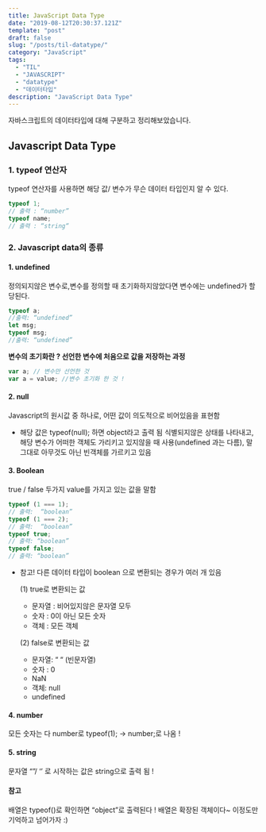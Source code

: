 ```yaml
---
title: JavaScript Data Type
date: "2019-08-12T20:30:37.121Z"
template: "post"
draft: false
slug: "/posts/til-datatype/"
category: "JavaScript"
tags:
  - "TIL"
  - "JAVASCRIPT"
  - "datatype"
  - "데이터타입"
description: "JavaScript Data Type"
---
```


자바스크립트의 데이터타입에 대해 구분하고 정리해보았습니다.

## Javascript Data Type

### 1. typeof 연산자

typeof 연산자를 사용하면 해당 값/ 변수가 무슨 데이터 타입인지 알 수 있다.

```javascript
typeof 1;
// 출력 : “number”
typeof name;
// 출력 : “string“
```

### 2. Javascript data의 종류

#### 1. undefined

정의되지않은 변수로,변수를 정의할 때 초기화하지않았다면 변수에는 undefined가 할당된다.

```js
typeof a;
//출력: “undefined”
let msg;
typeof msg;
//출력: “undefined”
```

**변수의 초기화란 ? 선언한 변수에 처음으로 값을 저장하는 과정**

```javascript
var a; // 변수만 선언한 것
var a = value; //변수 초기화 한 것 !
```

#### 2. null

Javascript의 원시값 중 하나로, 어떤 값이 의도적으로 비어있음을 표현함

- 해당 값은 typeof(null); 하면 object라고 출력 됨
  식별되지않은 상태를 나타내고, 해당 변수가 어떠한 객체도 가리키고 있지않을 때 사용(undefined 과는 다름), 말 그대로 아무것도 아닌 빈객체를 가르키고 있음

#### 3. Boolean

true / false 두가지 value를 가지고 있는 값을 말함

```javascript
typeof (1 === 1);
// 출력:  “boolean”
typeof (1 === 2);
// 출력:  “boolean”
typeof true;
// 출력: “boolean”
typeof false;
// 출력: “boolean”
```

- 참고!
  다른 데이터 타입이 boolean 으로 변환되는 경우가 여러 개 있음

  (1) true로 변환되는 값

  - 문자열 : 비어있지않은 문자열 모두
  - 숫자 : 0이 아닌 모든 숫자
  - 객체 : 모든 객체

  (2) false로 변환되는 값

  - 문자열: “ “ (빈문자열)
  - 숫자 : 0
  - NaN
  - 객체: null
  - undefined

#### 4. number

모든 숫자는 다 number로 typeof(1); → number;로 나옴 !

#### 5. string

문자열 “”/ ‘’ 로 시작하는 값은 string으로 출력 됨 !

#### 참고

배열은 typeof()로 확인하면 “object”로 출력된다 !
배열은 확장된 객체이다~ 이정도만 기억하고 넘어가자 :)
